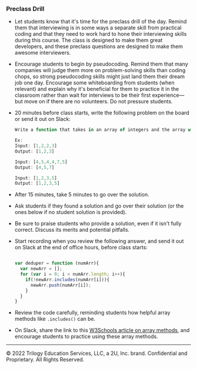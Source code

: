 ### Preclass Drill

* Let students know that it's time for the preclass drill of the day. Remind them that interviewing is in some ways a separate skill from practical coding and that they need to work hard to hone their interviewing skills during this course. The class is designed to make them great developers, and these preclass questions are designed to make them awesome interviewers.

* Encourage students to begin by pseudocoding. Remind them that many companies will judge them more on problem-solving skills than coding chops, so strong pseudocoding skills might just land them their dream job one day. Encourage some whiteboarding from students (when relevant) and explain why it's beneficial for them to practice it in the classroom rather than wait for interviews to be their first experience&mdash;but move on if there are no volunteers. Do not pressure students.

* 20 minutes before class starts, write the following problem on the board or send it out on Slack:

  ```js
  Write a function that takes in an array of integers and the array with duplicates removed

  Ex:
  Input: [1,2,2,3]
  Output: [1,2,3]

  Input: [4,5,4,4,7,5]
  Output: [4,5,7]

  Input: [1,2,3,5]
  Output: [1,2,3,5]
  ```
 
* After 15 minutes, take 5 minutes to go over the solution.

* Ask students if they found a solution and go over their solution (or the ones below if no student solution is provided). 

* Be sure to praise students who provide a solution, even if it isn't fully correct. Discuss its merits and potential pitfalls.

* Start recording when you review the following answer, and send it out on Slack at the end of office hours, before class starts:

  ```js

  var deduper = function (numArr){
    var newArr = [];
    for (var i = 0; i < numArr.length; i++){
      if(!newArr.includes(numArr[i])){
        newArr.push(numArr[i]);
      }
    }
  }

  ```

* Review the code carefully, reminding students how helpful array methods like `.includes()` can be. 

* On Slack, share the link to this [W3Schools article on array methods](https://www.w3schools.com/jsref/jsref_obj_array.asp), and encourage students to practice using these array methods.

---

© 2022 Trilogy Education Services, LLC, a 2U, Inc. brand. Confidential and Proprietary. All Rights Reserved.
